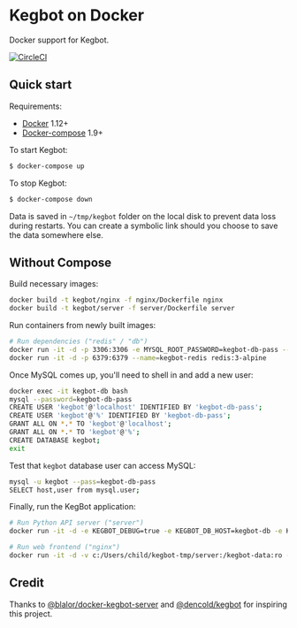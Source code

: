 # Kegbot on Docker

Docker support for Kegbot.  

[![CircleCI](https://circleci.com/gh/Kegbot/kegbot-docker.svg?style=svg)](https://circleci.com/gh/Kegbot/kegbot-docker)

## Quick start

 Requirements:
* [Docker](https://docs.docker.com/engine/installation/) 1.12+
* [Docker-compose](https://docs.docker.com/compose/install/) 1.9+

To start Kegbot:
```bash
$ docker-compose up
```

To stop Kegbot:

```bash
$ docker-compose down
```

Data is saved in `~/tmp/kegbot` folder on the local disk to prevent data loss during restarts.
You can create a symbolic link should you choose to save the data somewhere else.


## Without Compose
Build necessary images:
```bash
docker build -t kegbot/nginx -f nginx/Dockerfile nginx
docker build -t kegbot/server -f server/Dockerfile server
```

Run containers from newly built images:
```bash
# Run dependencies ("redis" / "db")
docker run -it -d -p 3306:3306 -e MYSQL_ROOT_PASSWORD=kegbot-db-pass --name=kegbot-db  kegbot/mysql
docker run -it -d -p 6379:6379 --name=kegbot-redis redis:3-alpine
```

Once MySQL comes up, you'll need to shell in and add a new user:
```bash
docker exec -it kegbot-db bash
mysql --password=kegbot-db-pass
CREATE USER 'kegbot'@'localhost' IDENTIFIED BY 'kegbot-db-pass';
CREATE USER 'kegbot'@'%' IDENTIFIED BY 'kegbot-db-pass';
GRANT ALL ON *.* TO 'kegbot'@'localhost';
GRANT ALL ON *.* TO 'kegbot'@'%';
CREATE DATABASE kegbot;
exit
```

Test that `kegbot` database user can access MySQL:
```bash
mysql -u kegbot --pass=kegbot-db-pass
SELECT host,user from mysql.user;
```

Finally, run the KegBot application:
```bash
# Run Python API server ("server")
docker run -it -d -e KEGBOT_DEBUG=true -e KEGBOT_DB_HOST=kegbot-db -e KEGBOT_REDIS_HOST=kegbot-redis -e KEGBOT_REDIS_PORT=6379 -e KEGBOT_DB_PORT=3306 -e KEGBOT_DB_USER=kegbot -e KEGBOT_DB_NAME=kegbot -e KEGBOT_SETTINGS_DIR=/etc/kegbot -e KEGBOT_DB_PASS=kegbot-db-pass -v c:/Users/child/kegbot-tmp/server:/kegbot-data --link=kegbot-db --link=kegbot-redis --name=kegbot-server kegbot/server

# Run web frontend ("nginx")
docker run -it -d -v c:/Users/child/kegbot-tmp/server:/kegbot-data:ro --link=kegbot-server:kegbot.docker -p 80:80 --name=kegbot-nginx kegbot/nginx
```

## Credit

Thanks to [@blalor/docker-kegbot-server](https://github.com/blalor/docker-kegbot-server)
and [@dencold/kegbot](https://github.com/dencold/kegbot) for inspiring this
project.
